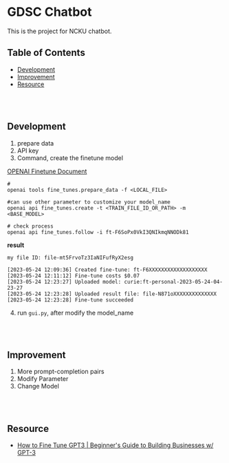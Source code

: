 # GDSC Chatbot

This is the project for NCKU chatbot.
<br>


## Table of Contents
- [Development](#development)
- [Improvement](#improvement)
- [Resource](#resource)
<br>
<br>


## Development
1. prepare data
2. API key
3. Command, create the finetune model

[OPENAI Finetune Document](https://platform.openai.com/docs/guides/fine-tuning)

```
#
openai tools fine_tunes.prepare_data -f <LOCAL_FILE>

#can use other parameter to customize your model_name
openai api fine_tunes.create -t <TRAIN_FILE_ID_OR_PATH> -m <BASE_MODEL>

# check process
openai api fine_tunes.follow -i ft-F6SoPx0VkI3QNIkmqNNODk81
```

**result**
```
my file ID: file-mt5FrvoTz3IaNIFufRyX2esg

[2023-05-24 12:09:36] Created fine-tune: ft-F6XXXXXXXXXXXXXXXXXXX
[2023-05-24 12:11:12] Fine-tune costs $0.07
[2023-05-24 12:23:27] Uploaded model: curie:ft-personal-2023-05-24-04-23-27
[2023-05-24 12:23:28] Uploaded result file: file-N871oXXXXXXXXXXXXXX
[2023-05-24 12:23:28] Fine-tune succeeded
```

4. run `gui.py`, after modify the model_name
<br>
<br>

## Improvement

1. More prompt-completion pairs
2. Modify Parameter
3. Change Model


<br>
<br>

## Resource
* [How to Fine Tune GPT3 | Beginner's Guide to Building Businesses w/ GPT-3](https://www.youtube.com/watch?v=3EdEw4gyr-s)
<br>